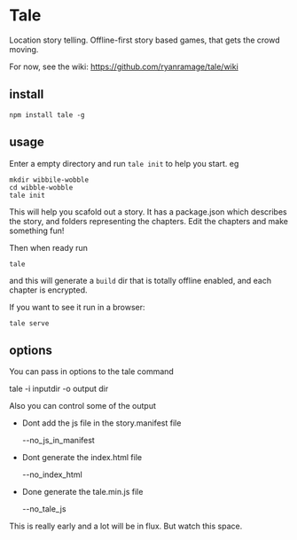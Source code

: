 Tale
=====

Location story telling. Offline-first story based games, that gets the crowd moving.

For now, see the wiki: https://github.com/ryanramage/tale/wiki


install
-------

    npm install tale -g

usage
-----

Enter a empty directory and run `tale init` to help you start. eg

    mkdir wibbile-wobble
    cd wibble-wobble
    tale init

This will help you scafold out a story. It has a package.json
which describes the story, and folders representing the chapters. Edit the chapters and make something fun!

Then when ready run

    tale

and this will generate a `build` dir that is totally offline enabled, and each chapter is encrypted.

If you want to see it run in a browser:

    tale serve




options
-------

You can pass in options to the tale command

   tale -i inputdir -o output dir

Also you can control some of the output

 - Dont add the js file in the story.manifest file

    --no_js_in_manifest

 - Dont generate the index.html file

    --no_index_html

 - Done generate the tale.min.js file

    --no_tale_js


This is really early and a lot will be in flux. But watch this space.

